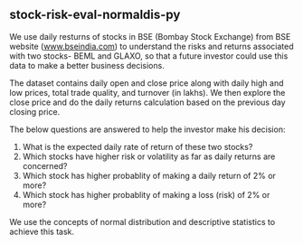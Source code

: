 ## stock-risk-eval-normaldis-py

We use daily resturns of stocks in BSE (Bombay Stock Exchange) from BSE website (www.bseindia.com) to understand the risks and returns associated with two stocks- BEML and GLAXO, so that a future investor could use this data to make a better business decisions.

The dataset contains daily open and close price along with daily high and low prices, total trade quality, and turnover (in lakhs). We then explore the close price and do the daily returns calculation based on the previous day closing price.

The below questions are answered to help the investor make his decision:
1. What is the expected daily rate of return of these two stocks?
2. Which stocks have higher risk or volatility as far as daily returns are concerned?
3. Which stock has higher probablity of making a daily return of 2% or more?
4. Which stock has higher probablity of making a loss (risk) of 2% or more?

We use the concepts of normal distribution and descriptive statistics to achieve this task.
